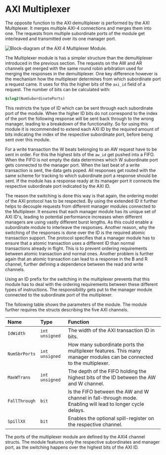 # AXI Multiplexer

The opposite function to the AXI demultiplexer is performed by the AXI Multiplexer. It merges multiple AXI-4 connections and merges them into one. The requests from multiple subordinate ports of the module get interleaved and transmitted over its one manager port.

![Block-diagram of the AXI 4 Multiplexer Module.](axi_mux.png  "Block-diagram of the AXI 4 Multiplexer Module.")

The Multiplexer module is has a simpler structure than the demultiplexer introduced in the previous section. The requests on the AW and AR channels get merged with the same round robin arbitration used for merging the responses in the demultiplexer. One key difference however is the mechanism how the multiplexer determines from which subordinate port a request came. It uses for this the higher bits of the `axi_id` field of a request. The number of bits can be calculated with:

```systemverilog
$clog2(NumSubordinatePorts)
```

This restricts the type of ID which can be sent through each subordinate port of the module. When the higher ID bits do not correspond to the index of the port the following response will be sent back through to the wrong manager, leading to a breakdown of the functionality. So for using this module it is recommended to extend each AXI ID by the required amount of bits indicating the index of the respective subordinate port, before being sent over this module.

For a write transaction the W beats belonging to an AW request have to be sent in order. For this the highest bits of the `aw_id` get pushed into a FIFO. When the FIFO is not empty the data determines which W subordinate port gets connected to the manager port. When the last beat of a write transaction is sent, the data gets poped.
All responses get routed with the same scheme for tracking to which subordinate port a response should be sent. If the module has a response ready at its manager port it connects the respective subordinate port indicated by the AXI ID.

The reason the switching is done this way is that again, the ordering model of the AXI protocol has to be respected. By using the extended ID it further helps to decouple requests from different manager modules connected to the Multiplexer. It ensures that each manager module has its unique set of AXI ID's, leading to potential performance increases when different managers are using vastly different burst lengths. As this could enable a subordinate module to interleave the responses.
Another reason, why the switching of the responses is done over the ID is the required atomic transaction support. The protocol specifies that a manager module has to ensure that a atomic transaction uses a different ID than normal transactions already in flight. This is to prevent ordering requirements between atomic transaction and normal ones. Another problem is further again that an atomic transaction can lead to a response in the B and R channel, further defining a dependence between the read and write channels.

Using an ID prefix for the switching in the multiplexer prevents that this module has to deal with the ordering requirements between these different types of instructions. The responsibility gets put to the manager module connected to the subordinate port of the multiplexer.

The following table shows the parameters of the module. The module further requires the structs describing the five AXI channels.

| Name         | Type           | Function                                                                                                    |
|:------------ |:-------------- |:----------------------------------------------------------------------------------------------------------- |
| `IdWidth`    | `int unsigned` | The width of the AXI transaction ID in bits.                                                                |
| `NumSbrPorts`| `int unsigned` | How many subordinate ports the multiplexer features. This many manager modules can be connected to the multiplexer.|
| `MaxWTrans`  | `int unsigned` | The depth of the FIFO holding the highest bits of the ID between the AW and W channel.                      |
| `FallThrough`| `bit`          | Is the FIFO between the AW and W channel in fall-through mode. Enabling will lead to longer cycle delays.   |
| `SpillXX`    | `bit`          | Enables the optional spill-register on the respective channel.                                              |



The ports of the multiplexer module are defined by the AXI4 channel structs. The module features only the respective subordinates and manager port, as the switching happens over the highest bits of the AXI ID.
